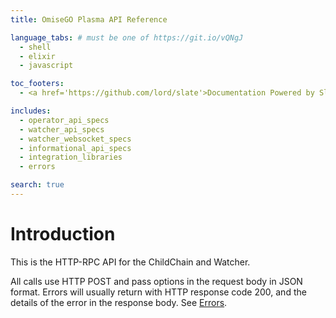 ```yaml
---
title: OmiseGO Plasma API Reference

language_tabs: # must be one of https://git.io/vQNgJ
  - shell
  - elixir
  - javascript

toc_footers:
  - <a href='https://github.com/lord/slate'>Documentation Powered by Slate</a>

includes:
  - operator_api_specs
  - watcher_api_specs
  - watcher_websocket_specs
  - informational_api_specs
  - integration_libraries
  - errors

search: true
---
```


# Introduction

This is the HTTP-RPC API for the ChildChain and Watcher.

All calls use HTTP POST and pass options in the request body in JSON format.
Errors will usually return with HTTP response code 200, and the details of the error in the response body. See [Errors](#errors).
